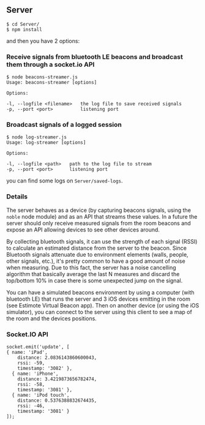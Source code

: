 ## Server

```
$ cd Server/
$ npm install
```

and then you have 2 options:

### Receive signals from bluetooth LE beacons and broadcast them through a socket.io API

```
$ node beacons-streamer.js
Usage: beacons-streamer [options]

Options:

-l, --logfile <filename>   the log file to save received signals
-p, --port <port>          listening port
```

### Broadcast signals of a logged session

```
$ node log-streamer.js 
Usage: log-streamer [options]

Options:

-l, --logfile <path>   path to the log file to stream
-p, --port <port>      listening port
```

you can find some logs on `Server/saved-logs`.

### Details

The server behaves as a device (by capturing beacons signals, using the `noble` node module) and as an API that streams these values. In a future the server should only receive measured signals from the room beacons and expose an API allowing devices to see other devices around.

By collecting bluetooth signals, it can use the strength of each signal (RSSI) to calculate an estimated distance from the server to the beacon. Since Bluetooth signals attenuate due to environment elements (walls, people, other signals, etc.), it's pretty common to have a good amount of noise when measuring. Due to this fact, the server has a noise cancelling algorithm that basically average the last N measures and discard the top/bottom 10% in case there is some unexpected jump on the signal.

You can have a simulated beacons environment by using a computer (with bluetooth LE) that runs the server and 3 iOS devices emitting in the room (see Estimote Virtual Beacon app). Then on another device (or using the iOS simulator), you can connect to the server using this client to see a map of the room and the devices positions.

### Socket.IO API

```
socket.emit('update', [
{ name: 'iPad',
    distance: 2.0836143860600043,
    rssi: -59,
    timestamp: '3082' },
  { name: 'iPhone',
    distance: 3.4219873656782474,
    rssi: -58,
    timestamp: '3081' },
  { name: 'iPod touch',
    distance: 0.5376388832674435,
    rssi: -46,
    timestamp: '3081' }
]);
```
